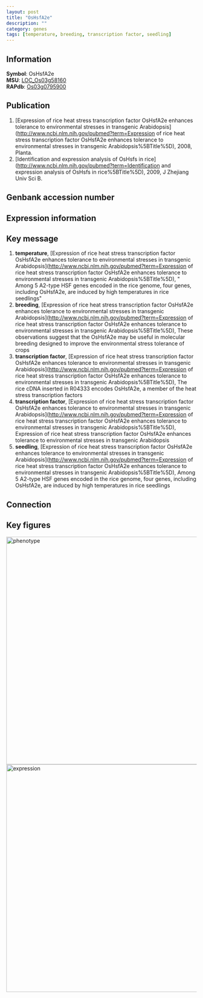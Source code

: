 ```yaml
---
layout: post
title: "OsHsfA2e"
description: ""
category: genes
tags: [temperature, breeding, transcription factor, seedling]
---
```


## Information
__Symbol__: OsHsfA2e  
__MSU__: [LOC_Os03g58160](http://rice.plantbiology.msu.edu/cgi-bin/ORF_infopage.cgi?orf=LOC_Os03g58160)  
__RAPdb__: [Os03g0795900](http://rapdb.dna.affrc.go.jp/viewer/gbrowse_details/irgsp1?name=Os03g0795900)  

## Publication
1. [Expression of rice heat stress transcription factor OsHsfA2e enhances tolerance to environmental stresses in transgenic Arabidopsis](http://www.ncbi.nlm.nih.gov/pubmed?term=Expression of rice heat stress transcription factor OsHsfA2e enhances tolerance to environmental stresses in transgenic Arabidopsis%5BTitle%5D), 2008, Planta.
2. [Identification and expression analysis of OsHsfs in rice](http://www.ncbi.nlm.nih.gov/pubmed?term=Identification and expression analysis of OsHsfs in rice%5BTitle%5D), 2009, J Zhejiang Univ Sci B.

## Genbank accession number

## Expression information

## Key message
1. __temperature__, [Expression of rice heat stress transcription factor OsHsfA2e enhances tolerance to environmental stresses in transgenic Arabidopsis](http://www.ncbi.nlm.nih.gov/pubmed?term=Expression of rice heat stress transcription factor OsHsfA2e enhances tolerance to environmental stresses in transgenic Arabidopsis%5BTitle%5D), " Among 5 A2-type HSF genes encoded in the rice genome, four genes, including OsHsfA2e, are induced by high temperatures in rice seedlings"
2. __breeding__, [Expression of rice heat stress transcription factor OsHsfA2e enhances tolerance to environmental stresses in transgenic Arabidopsis](http://www.ncbi.nlm.nih.gov/pubmed?term=Expression of rice heat stress transcription factor OsHsfA2e enhances tolerance to environmental stresses in transgenic Arabidopsis%5BTitle%5D),  These observations suggest that the OsHsfA2e may be useful in molecular breeding designed to improve the environmental stress tolerance of crops
3. __transcription factor__, [Expression of rice heat stress transcription factor OsHsfA2e enhances tolerance to environmental stresses in transgenic Arabidopsis](http://www.ncbi.nlm.nih.gov/pubmed?term=Expression of rice heat stress transcription factor OsHsfA2e enhances tolerance to environmental stresses in transgenic Arabidopsis%5BTitle%5D),  The rice cDNA inserted in R04333 encodes OsHsfA2e, a member of the heat stress transcription factors
4. __transcription factor__, [Expression of rice heat stress transcription factor OsHsfA2e enhances tolerance to environmental stresses in transgenic Arabidopsis](http://www.ncbi.nlm.nih.gov/pubmed?term=Expression of rice heat stress transcription factor OsHsfA2e enhances tolerance to environmental stresses in transgenic Arabidopsis%5BTitle%5D), Expression of rice heat stress transcription factor OsHsfA2e enhances tolerance to environmental stresses in transgenic Arabidopsis
5. __seedling__, [Expression of rice heat stress transcription factor OsHsfA2e enhances tolerance to environmental stresses in transgenic Arabidopsis](http://www.ncbi.nlm.nih.gov/pubmed?term=Expression of rice heat stress transcription factor OsHsfA2e enhances tolerance to environmental stresses in transgenic Arabidopsis%5BTitle%5D),  Among 5 A2-type HSF genes encoded in the rice genome, four genes, including OsHsfA2e, are induced by high temperatures in rice seedlings

## Connection

## Key figures
<img src="http://ricencode.github.io/images/OsHsfA2e.pheno.png" alt="phenotype"  style="width: 600px;"/>

<img src="http://ricencode.github.io/images/OsHsfA2e.exp.png" alt="expression"  style="width: 600px;"/>


